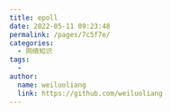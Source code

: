 ```yaml
---
title: epoll
date: 2022-05-11 09:23:48
permalink: /pages/7c5f7e/
categories:
  - 网络知识
tags:
  - 
author: 
  name: weiluoliang
  link: https://github.com/weiluoliang
---
```

